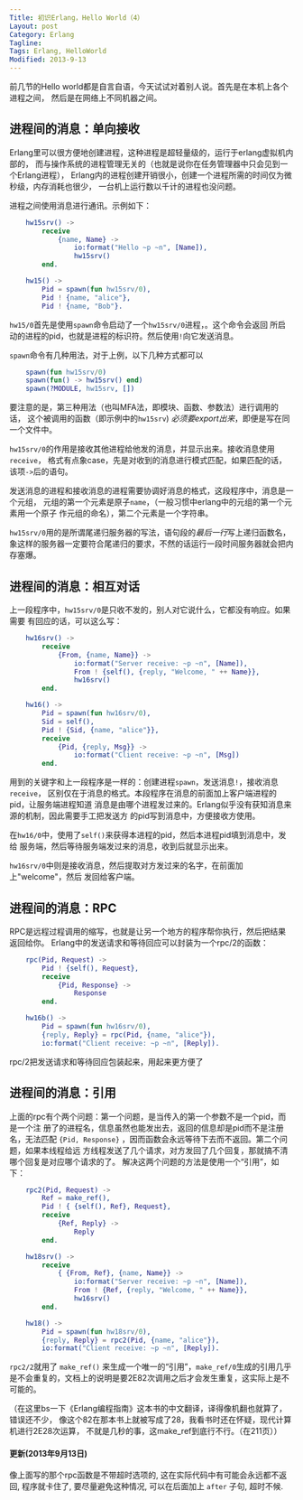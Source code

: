 ```yaml
---
Title: 初识Erlang，Hello World（4）
Layout: post
Category: Erlang
Tagline: 
Tags: Erlang, HelloWorld
Modified: 2013-9-13
---
```


前几节的Hello world都是自言自语，今天试试对着别人说。首先是在本机上各个进程之间，
然后是在网络上不同机器之间。

## 进程间的消息：单向接收

Erlang里可以很方便地创建进程，这种进程是超轻量级的，运行于erlang虚拟机内部的，
而与操作系统的进程管理无关的（也就是说你在任务管理器中只会见到一个Erlang进程），
Erlang内的进程创建开销很小，创建一个进程所需的时间仅为微秒级，内存消耗也很少，
一台机上运行数以千计的进程也没问题。

进程之间使用消息进行通讯。示例如下：

```erlang
    hw15srv() ->
        receive
            {name, Name} ->
                io:format("Hello ~p ~n", [Name]),
                hw15srv()
        end.

    hw15() ->
        Pid = spawn(fun hw15srv/0),
        Pid ! {name, "alice"},
        Pid ! {name, "Bob"}.
```


`hw15/0`首先是使用`spawn`命令启动了一个`hw15srv/0`进程，。这个命令会返回
所启动的进程的pid，也就是进程的标识符。然后使用`!`向它发送消息。

`spawn`命令有几种用法，对于上例，以下几种方式都可以

```erlang
    spawn(fun hw15srv/0)
    spawn(fun() -> hw15srv() end)
    spawn(?MODULE, hw15srv, [])
```

要注意的是，第三种用法（也叫MFA法，即模块、函数、参数法）进行调用的话，
这个被调用的函数（即示例中的`hw15srv`) *必须要export出来*，即便是写在同一个文件中。


`hw15srv/0`的作用是接收其他进程给他发的消息，并显示出来。接收消息使用`receive`，
格式有点象case，先是对收到的消息进行模式匹配，如果匹配的话，该项`->`后的语句。

发送消息的进程和接收消息的进程需要协调好消息的格式，这段程序中，消息是一个元组，
元组的第一个元素是原子`name`，（一般习惯中erlang中的元组的第一个元素用一个原子
作元组的命名），第二个元素是一个字符串。

`hw15srv/0`用的是所谓尾递归服务器的写法，语句段的*最后一行*写上递归函数名，
象这样的服务器一定要符合尾递归的要求，不然的话运行一段时间服务器就会把内存塞爆。

## 进程间的消息：相互对话

上一段程序中，`hw15srv/0`是只收不发的，别人对它说什么，它都没有响应。如果需要
有回应的话，可以这么写：

```erlang
    hw16srv() ->
        receive
            {From, {name, Name}} ->
                io:format("Server receive: ~p ~n", [Name]),
                From ! {self(), {reply, "Welcome, " ++ Name}},
                hw16srv()
        end.

    hw16() ->
        Pid = spawn(fun hw16srv/0),
        Sid = self(),
        Pid ! {Sid, {name, "alice"}},
        receive
            {Pid, {reply, Msg}} ->
                io:format("Client receive: ~p ~n", [Msg])
        end.
```

用到的关键字和上一段程序是一样的：创建进程`spawn`，发送消息`!`，接收消息`receive`，
区别仅在于消息的格式。本段程序在消息的前面加上客户端进程的pid，让服务端进程知道
消息是由哪个进程发过来的。Erlang似乎没有获知消息来源的机制，因此需要手工把发送方
的pid写到消息中，方便接收方使用。

在`hw16/0`中，使用了`self()`来获得本进程的pid，然后本进程pid填到消息中，发给
服务端，然后等待服务端发过来的消息，收到后就显示出来。

`hw16srv/0`中则是接收消息，然后提取对方发过来的名字，在前面加上"welcome"，然后
发回给客户端。

## 进程间的消息：RPC

RPC是远程过程调用的缩写，也就是让另一个地方的程序帮你执行，然后把结果返回给你。
Erlang中的发送请求和等待回应可以封装为一个rpc/2的函数：

```erlang
    rpc(Pid, Request) ->
        Pid ! {self(), Request},
        receive
            {Pid, Response} ->
                Response
        end.

    hw16b() ->
        Pid = spawn(fun hw16srv/0),
        {reply, Reply} = rpc(Pid, {name, "alice"}),
        io:format("Client receive: ~p ~n", [Reply]).
```

rpc/2把发送请求和等待回应包装起来，用起来更方便了

## 进程间的消息：引用

上面的rpc有个两个问题：第一个问题，是当传入的第一个参数不是一个pid，而是一个注
册了的进程名，信息虽然也能发出去，返回的信息却是pid而不是注册名，无法匹配
`{Pid, Response}` ，因而函数会永远等待下去而不返回。第二个问题，如果本线程给远
方线程发送了几个请求，对方发回了几个回复，那就搞不清哪个回复是对应哪个请求的了。
解决这两个问题的方法是使用一个“引用”，如下：

```erlang
    rpc2(Pid, Request) ->
        Ref = make_ref(),
        Pid ! { {self(), Ref}, Request},
        receive
            {Ref, Reply} ->
                Reply
        end.

    hw18srv() ->
        receive
            { {From, Ref}, {name, Name}} ->
                io:format("Server receive: ~p ~n", [Name]),
                From ! {Ref, {reply, "Welcome, " ++ Name}},
                hw16srv()
        end.

    hw18() ->
        Pid = spawn(fun hw18srv/0),
        {reply, Reply} = rpc2(Pid, {name, "alice"}),
        io:format("Client receive: ~p ~n", [Reply]).
```

`rpc2/2`就用了 `make_ref()` 来生成一个唯一的“引用”，`make_ref/0`生成的引用几乎
是不会重复的，文档上的说明是要2E82次调用之后才会发生重复，这实际上是不可能的。

（在这里bs一下《Erlang编程指南》这本书的中文翻译，译得像机翻也就算了，错误还不少，
像这个82在那本书上就被写成了28，我看书时还在怀疑，现代计算机进行2E28次运算，
不就是几秒的事，这make_ref到底行不行。（在211页））


#### 更新(2013年9月13日)

像上面写的那个rpc函数是不带超时选项的, 这在实际代码中有可能会永远都不返回,
程序就卡住了, 要尽量避免这种情况, 可以在后面加上 `after` 子句, 超时不候.






